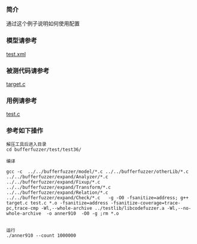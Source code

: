 ### 简介
通过这个例子说明如何使用配置


### 模型请参考  
[test.xml](../../test/test36/test.xml)

### 被测代码请参考  
[target.c](../../test/test36/target.c)


### 用例请参考  
[test.c](../../test/test36/test.c)




### 参考如下操作

```
解压工具后进入目录
cd bufferfuzzer/test/test36/

编译

gcc -c  ../../bufferfuzzer/model/*.c ../../bufferfuzzer/otherLib/*.c ../../bufferfuzzer/expand/Analyzer/*.c  ../../bufferfuzzer/expand/Fixup/*.c  ../../bufferfuzzer/expand/Transform/*.c ../../bufferfuzzer/expand/Relation/*.c ../../bufferfuzzer/expand/Check/*.c   -g -O0 -fsanitize=address; g++ target.c test.c *.o -fsanitize=address -fsanitize-coverage=trace-pc,trace-cmp -Wl,--whole-archive ../testlib/libcodefuzzer.a -Wl,--no-whole-archive  -o anner910  -O0 -g ;rm *.o


运行
./anner910 --count 1000000
```
